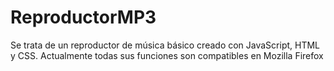 # ReproductorMP3
Se trata de un reproductor de música básico creado con JavaScript, HTML y CSS.
Actualmente todas sus funciones son compatibles en Mozilla Firefox
